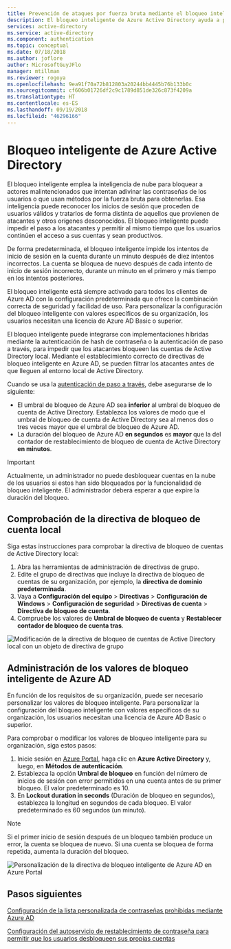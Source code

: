 ```yaml
---
title: Prevención de ataques por fuerza bruta mediante el bloqueo inteligente de Azure AD
description: El bloqueo inteligente de Azure Active Directory ayuda a proteger las organizaciones frente a los ataques por fuerza bruta que intentan adivinar contraseñas.
services: active-directory
ms.service: active-directory
ms.component: authentication
ms.topic: conceptual
ms.date: 07/18/2018
ms.author: joflore
author: MicrosoftGuyJFlo
manager: mtillman
ms.reviewer: rogoya
ms.openlocfilehash: 9ea91f70a72b812803a20244bb4445b76b133b0c
ms.sourcegitcommit: cf606b01726df2c9c1789d851de326c873f4209a
ms.translationtype: HT
ms.contentlocale: es-ES
ms.lasthandoff: 09/19/2018
ms.locfileid: "46296166"
---
```

# <a name="azure-active-directory-smart-lockout"></a>Bloqueo inteligente de Azure Active Directory

El bloqueo inteligente emplea la inteligencia de nube para bloquear a actores malintencionados que intentan adivinar las contraseñas de los usuarios o que usan métodos por la fuerza bruta para obtenerlas. Esa inteligencia puede reconocer los inicios de sesión que proceden de usuarios válidos y tratarlos de forma distinta de aquellos que provienen de atacantes y otros orígenes desconocidos. El bloqueo inteligente puede impedir el paso a los atacantes y permitir al mismo tiempo que los usuarios continúen el acceso a sus cuentas y sean productivos.

De forma predeterminada, el bloqueo inteligente impide los intentos de inicio de sesión en la cuenta durante un minuto después de diez intentos incorrectos. La cuenta se bloquea de nuevo después de cada intento de inicio de sesión incorrecto, durante un minuto en el primero y más tiempo en los intentos posteriores.

El bloqueo inteligente está siempre activado para todos los clientes de Azure AD con la configuración predeterminada que ofrece la combinación correcta de seguridad y facilidad de uso. Para personalizar la configuración del bloqueo inteligente con valores específicos de su organización, los usuarios necesitan una licencia de Azure AD Basic o superior.

El bloqueo inteligente puede integrarse con implementaciones híbridas mediante la autenticación de hash de contraseña o la autenticación de paso a través, para impedir que los atacantes bloqueen las cuentas de Active Directory local. Mediante el establecimiento correcto de directivas de bloqueo inteligente en Azure AD, se pueden filtrar los atacantes antes de que lleguen al entorno local de Active Directory.

Cuando se usa la [autenticación de paso a través](../hybrid/how-to-connect-pta.md), debe asegurarse de lo siguiente:

   * El umbral de bloqueo de Azure AD sea **inferior** al umbral de bloqueo de cuenta de Active Directory. Establezca los valores de modo que el umbral de bloqueo de cuenta de Active Directory sea al menos dos o tres veces mayor que el umbral de bloqueo de Azure AD. 
   * La duración del bloqueo de Azure AD **en segundos** es **mayor** que la del contador de restablecimiento de bloqueo de cuenta de Active Directory **en minutos**.

> [!IMPORTANT]
> Actualmente, un administrador no puede desbloquear cuentas en la nube de los usuarios si estos han sido bloqueados por la funcionalidad de bloqueo inteligente. El administrador deberá esperar a que expire la duración del bloqueo.

## <a name="verify-on-premises-account-lockout-policy"></a>Comprobación de la directiva de bloqueo de cuenta local

Siga estas instrucciones para comprobar la directiva de bloqueo de cuentas de Active Directory local:

1. Abra las herramientas de administración de directivas de grupo.
2. Edite el grupo de directivas que incluye la directiva de bloqueo de cuentas de su organización, por ejemplo, la **directiva de dominio predeterminada**.
3. Vaya a **Configuración del equipo** > **Directivas** > **Configuración de Windows** > **Configuración de seguridad**  >  **Directivas de cuenta** > **Directiva de bloqueo de cuenta**.
4. Compruebe los valores de **Umbral de bloqueo de cuenta** y **Restablecer contador de bloqueo de cuenta tras**.

![Modificación de la directiva de bloqueo de cuentas de Active Directory local con un objeto de directiva de grupo](./media/howto-password-smart-lockout/active-directory-on-premises-account-lockout-policy.png)

## <a name="manage-azure-ad-smart-lockout-values"></a>Administración de los valores de bloqueo inteligente de Azure AD

En función de los requisitos de su organización, puede ser necesario personalizar los valores de bloqueo inteligente. Para personalizar la configuración del bloqueo inteligente con valores específicos de su organización, los usuarios necesitan una licencia de Azure AD Basic o superior.

Para comprobar o modificar los valores de bloqueo inteligente para su organización, siga estos pasos:

1. Inicie sesión en [Azure Portal](https://portal.azure.com), haga clic en **Azure Active Directory** y, luego, en **Métodos de autenticación**.
1. Establezca la opción **Umbral de bloqueo** en función del número de inicios de sesión con error permitidos en una cuenta antes de su primer bloqueo. El valor predeterminado es 10.
1. En **Lockout duration in seconds** (Duración de bloqueo en segundos), establezca la longitud en segundos de cada bloqueo. El valor predeterminado es 60 segundos (un minuto).

> [!NOTE]
> Si el primer inicio de sesión después de un bloqueo también produce un error, la cuenta se bloquea de nuevo. Si una cuenta se bloquea de forma repetida, aumenta la duración del bloqueo.

![Personalización de la directiva de bloqueo inteligente de Azure AD en Azure Portal](./media/howto-password-smart-lockout/azure-active-directory-custom-smart-lockout-policy.png)
## <a name="next-steps"></a>Pasos siguientes

[Configuración de la lista personalizada de contraseñas prohibidas mediante Azure AD](howto-password-ban-bad.md)

[Configuración del autoservicio de restablecimiento de contraseña para permitir que los usuarios desbloqueen sus propias cuentas](quickstart-sspr.md)